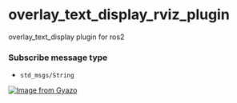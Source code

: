 # overlay_text_display_rviz_plugin
overlay_text_display plugin for ros2

### Subscribe message type

* `std_msgs/String`

[![Image from Gyazo](https://i.gyazo.com/055028807688439e14c391e6758c6481.png)](https://gyazo.com/055028807688439e14c391e6758c6481)